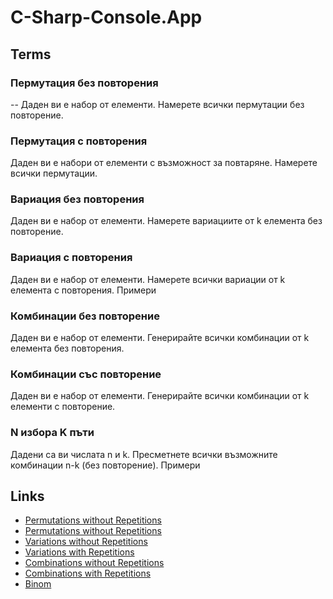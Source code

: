 # C-Sharp-Console.App

## Terms
### Пермутация без повторения
-- Даден ви е набор от елементи. Намерете всички пермутации без повторение.


### Пермутация с повторения
Даден ви е набори от елементи с възможност за повтаряне. Намерете всички пермутации.


### Вариация без повторения
Даден ви е набор от елементи. Намерете вариациите от k елемента без повторение.


### Вариация с повторения
Даден ви е набор от елементи. Намерете всички вариации от k елемента с повторения.
Примери


### Комбинации без повторение
Даден ви е набор от елементи. Генерирайте всички комбинации от k елемента без повторения.


### Комбинации със повторение
Даден ви е набор от елементи. Генерирайте всички комбинации от k елементи с повторение.


### N избора K пъти
Дадени са ви числата n и k. Пресметнете всички възможните комбинации n-k (без повторение).
Примери

## Links

- [Permutations without Repetitions](https://github.com/cathy-09/C-Sharp-Console.App/tree/main/Permutations%20without%20Repetitions)
- [Permutations without Repetitions](https://github.com/cathy-09/C-Sharp-Console.App/tree/main/Permutations%20with%20Repetitions)
- [Variations without Repetitions](https://github.com/cathy-09/C-Sharp-Console.App/tree/main/Variations%20without%20Repetitions)
- [Variations with Repetitions](https://github.com/cathy-09/C-Sharp-Console.App/tree/main/Variations%20with%20Repetitions)
- [Combinations without Repetitions](https://github.com/cathy-09/C-Sharp-Console.App/tree/main/Combinations%20without%20Repetitions)
- [Combinations with Repetitions](https://github.com/cathy-09/C-Sharp-Console.App/tree/main/Combinations%20with%20Repetitions)
- [Binom](https://github.com/cathy-09/C-Sharp-Console.App/tree/main/Binom)
